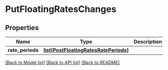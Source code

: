 # PutFloatingRatesChanges

## Properties
Name | Type | Description | Notes
------------ | ------------- | ------------- | -------------
**rate_periods** | [**list[PostFloatingRatesRatePeriods]**](PostFloatingRatesRatePeriods.md) |  | [optional] 

[[Back to Model list]](../README.md#documentation-for-models) [[Back to API list]](../README.md#documentation-for-api-endpoints) [[Back to README]](../README.md)


